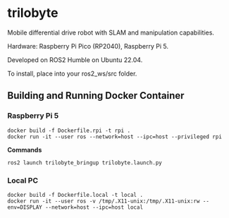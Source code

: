 # trilobyte
Mobile differential drive robot with SLAM and manipulation capabilities. 

Hardware: Raspberry Pi Pico (RP2040), Raspberry Pi 5.

Developed on ROS2 Humble on Ubuntu 22.04.

To install, place into your ros2_ws/src folder.

## Building and Running Docker Container



### Raspberry Pi 5 

    docker build -f Dockerfile.rpi -t rpi .
    docker run -it --user ros --network=host --ipc=host --privileged rpi

__Commands__  

    ros2 launch trilobyte_bringup trilobyte.launch.py


### Local PC 

    docker build -f Dockerfile.local -t local .
    docker run -it --user ros -v /tmp/.X11-unix:/tmp/.X11-unix:rw --env=DISPLAY --network=host --ipc=host local










